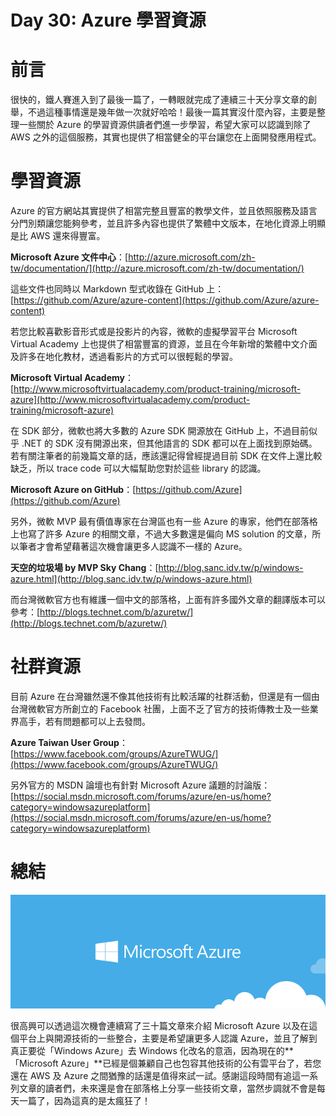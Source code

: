 Day 30: Azure 學習資源
====================

# 前言

很快的，鐵人賽進入到了最後一篇了，一轉眼就完成了連續三十天分享文章的創舉，不過這種事情還是幾年做一次就好哈哈！最後一篇其實沒什麼內容，主要是整理一些關於 Azure 的學習資源供讀者們進一步學習，希望大家可以認識到除了 AWS 之外的這個服務，其實也提供了相當健全的平台讓您在上面開發應用程式。

# 學習資源

Azure 的官方網站其實提供了相當完整且豐富的教學文件，並且依照服務及語言分門別類讓您能夠參考，並且許多內容也提供了繁體中文版本，在地化資源上明顯是比 AWS 還來得豐富。

**Microsoft Azure 文件中心**：[http://azure.microsoft.com/zh-tw/documentation/](http://azure.microsoft.com/zh-tw/documentation/)

這些文件也同時以 Markdown 型式收錄在 GitHub 上：[https://github.com/Azure/azure-content](https://github.com/Azure/azure-content)

若您比較喜歡影音形式或是投影片的內容，微軟的虛擬學習平台 Microsoft Virtual Academy 上也提供了相當豐富的資源，並且在今年新增的繁體中文介面及許多在地化教材，透過看影片的方式可以很輕鬆的學習。

**Microsoft Virtual Academy**：[http://www.microsoftvirtualacademy.com/product-training/microsoft-azure](http://www.microsoftvirtualacademy.com/product-training/microsoft-azure)

在 SDK 部分，微軟也將大多數的 Azure SDK 開源放在 GitHub 上，不過目前似乎 .NET 的 SDK 沒有開源出來，但其他語言的 SDK 都可以在上面找到原始碼。若有關注筆者的前幾篇文章的話，應該還記得曾經提過目前 SDK 在文件上還比較缺乏，所以 trace code 可以大幅幫助您對於這些 library 的認識。

**Microsoft Azure on GitHub**：[https://github.com/Azure](https://github.com/Azure)

另外，微軟 MVP 最有價值專家在台灣區也有一些 Azure 的專家，他們在部落格上也寫了許多 Azure 的相關文章，不過大多數還是偏向 MS solution 的文章，所以筆者才會希望藉著這次機會讓更多人認識不一樣的 Azure。

**天空的垃圾場 by MVP Sky Chang**：[http://blog.sanc.idv.tw/p/windows-azure.html](http://blog.sanc.idv.tw/p/windows-azure.html)

而台灣微軟官方也有維護一個中文的部落格，上面有許多國外文章的翻譯版本可以參考：[http://blogs.technet.com/b/azuretw/](http://blogs.technet.com/b/azuretw/)

# 社群資源

目前 Azure 在台灣雖然還不像其他技術有比較活躍的社群活動，但還是有一個由台灣微軟官方所創立的 Facebook 社團，上面不乏了官方的技術傳教士及一些業界高手，若有問題都可以上去發問。

**Azure Taiwan User Group**：[https://www.facebook.com/groups/AzureTWUG/](https://www.facebook.com/groups/AzureTWUG/)

另外官方的 MSDN 論壇也有針對 Microsoft Azure 議題的討論版：[https://social.msdn.microsoft.com/forums/azure/en-us/home?category=windowsazureplatform](https://social.msdn.microsoft.com/forums/azure/en-us/home?category=windowsazureplatform)

# 總結

![Azure](https://raw.githubusercontent.com/hungys/azure-blog/master/media/30-azure-study-resouces/azure-banner.png)

很高興可以透過這次機會連續寫了三十篇文章來介紹 Microsoft Azure 以及在這個平台上與開源技術的一些整合，主要是希望讓更多人認識 Azure，並且了解到真正要從「Windows Azure」去 Windows 化改名的意涵，因為現在的**「Microsoft Azure」**已經是個兼顧自己也包容其他技術的公有雲平台了，若您還在 AWS 及 Azure 之間猶豫的話還是值得來試一試。感謝這段時間有追這一系列文章的讀者們，未來還是會在部落格上分享一些技術文章，當然步調就不會是每天一篇了，因為這真的是太瘋狂了！